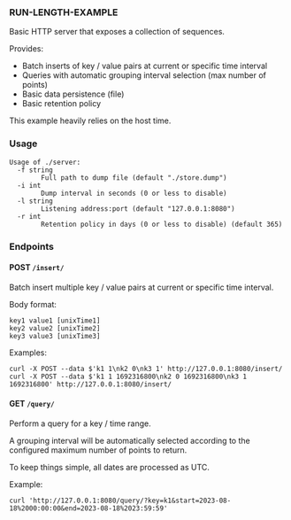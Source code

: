 ### RUN-LENGTH-EXAMPLE

Basic HTTP server that exposes a collection of sequences.

Provides:

- Batch inserts of key / value pairs at current or specific time interval
- Queries with automatic grouping interval selection (max number of points)
- Basic data persistence (file)
- Basic retention policy

This example heavily relies on the host time.

### Usage
```
Usage of ./server:
  -f string
    	Full path to dump file (default "./store.dump")
  -i int
    	Dump interval in seconds (0 or less to disable)
  -l string
    	Listening address:port (default "127.0.0.1:8080")
  -r int
    	Retention policy in days (0 or less to disable) (default 365)
```

### Endpoints

#### POST `/insert/`

Batch insert multiple key / value pairs at current or specific time interval.

Body format:
```
key1 value1 [unixTime1]
key2 value2 [unixTime2]
key3 value3 [unixTime3]
```

Examples:
```
curl -X POST --data $'k1 1\nk2 0\nk3 1' http://127.0.0.1:8080/insert/
curl -X POST --data $'k1 1 1692316800\nk2 0 1692316800\nk3 1 1692316800' http://127.0.0.1:8080/insert/
```

#### GET `/query/`

Perform a query for a key / time range.

A grouping interval will be automatically selected according to the configured maximum number of points to return.

To keep things simple, all dates are processed as UTC.

Example:
```
curl 'http://127.0.0.1:8080/query/?key=k1&start=2023-08-18%2000:00:00&end=2023-08-18%2023:59:59'
```